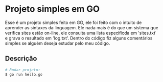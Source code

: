 # Projeto simples em GO
Esse é um projeto simples feito em GO, ele foi feito com o intuito de aprender as sintaxes da linguagem. Ele nada mais é do que um sistema que verifica sites estão on-line, ele consulta uma lista especificda em 'sites.txt' e grava o resultado em 'log.txt'. Dentro do código fiz alguns comentários simples se alguém deseja estudar pelo meu código.

## Descrição
```bash
# Rodar projeto:
$ go run hello.go
```
